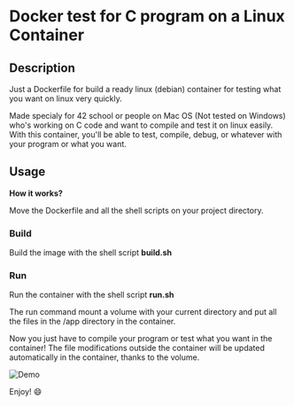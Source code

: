 # Docker test for C program on a Linux Container

## Description
Just a Dockerfile for build a ready linux (debian) container for testing what you want on linux very quickly.

Made specialy for 42 school or people on Mac OS (Not tested on Windows) who's working on C code and want to compile and test it on linux easily. With this container, you'll be able to test, compile, debug, or whatever with your program or what you want.

## Usage

**How it works?**

Move the Dockerfile and all the shell scripts on your project directory.

### Build

Build the image with the shell script **build.sh**

### Run

Run the container with the shell script **run.sh**

The run command mount a volume with your current directory and put all the files in the /app directory in the container.

Now you just have to compile your program or test what you want in the container! The file modifications outside the container will be updated automatically in the container, thanks to the volume.

![Demo](https://media.giphy.com/media/fVK4X3XywkduLK3PnZ/giphy.gif)

Enjoy! :smile:
